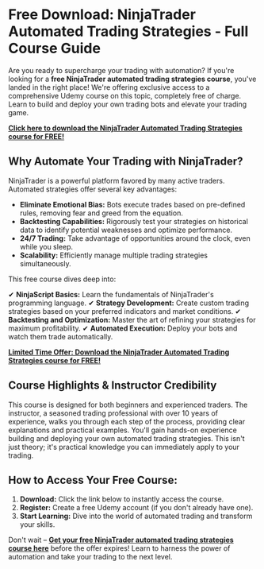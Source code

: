 # Free Download: NinjaTrader Automated Trading Strategies - Full Course Guide

Are you ready to supercharge your trading with automation? If you're looking for a **free NinjaTrader automated trading strategies course**, you've landed in the right place! We're offering exclusive access to a comprehensive Udemy course on this topic, completely free of charge. Learn to build and deploy your own trading bots and elevate your trading game.

[**Click here to download the NinjaTrader Automated Trading Strategies course for FREE!**](https://udemywork.com/ninjatrader-automated-trading-strategies)

## Why Automate Your Trading with NinjaTrader?

NinjaTrader is a powerful platform favored by many active traders. Automated strategies offer several key advantages:

*   **Eliminate Emotional Bias:** Bots execute trades based on pre-defined rules, removing fear and greed from the equation.
*   **Backtesting Capabilities:** Rigorously test your strategies on historical data to identify potential weaknesses and optimize performance.
*   **24/7 Trading:** Take advantage of opportunities around the clock, even while you sleep.
*   **Scalability:** Efficiently manage multiple trading strategies simultaneously.

This free course dives deep into:

✔ **NinjaScript Basics:** Learn the fundamentals of NinjaTrader's programming language.
✔ **Strategy Development:** Create custom trading strategies based on your preferred indicators and market conditions.
✔ **Backtesting and Optimization:** Master the art of refining your strategies for maximum profitability.
✔ **Automated Execution:** Deploy your bots and watch them trade automatically.

[**Limited Time Offer: Download the NinjaTrader Automated Trading Strategies course for FREE!**](https://udemywork.com/ninjatrader-automated-trading-strategies)

## Course Highlights & Instructor Credibility

This course is designed for both beginners and experienced traders. The instructor, a seasoned trading professional with over 10 years of experience, walks you through each step of the process, providing clear explanations and practical examples. You'll gain hands-on experience building and deploying your own automated trading strategies. This isn't just theory; it's practical knowledge you can immediately apply to your trading.

## How to Access Your Free Course:

1.  **Download:** Click the link below to instantly access the course.
2.  **Register:** Create a free Udemy account (if you don't already have one).
3.  **Start Learning:** Dive into the world of automated trading and transform your skills.

Don't wait – **[Get your free NinjaTrader automated trading strategies course here](https://udemywork.com/ninjatrader-automated-trading-strategies)** before the offer expires! Learn to harness the power of automation and take your trading to the next level.
